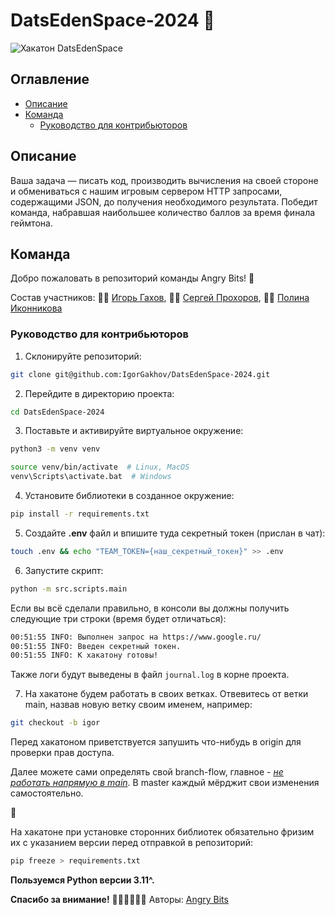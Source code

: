 # DatsEdenSpace-2024 👾

<image src="assets/dats_eden_space_hackaton_banner.jpeg.jpeg" alt="Хакатон DatsEdenSpace">

## Оглавление
* [Описание](#описание)
* [Команда](#команда)
    * [Руководство для контрибьюторов](#руководство-для-контрибьюторов)

## Описание

Ваша задача — писать код, производить вычисления на своей стороне и обмениваться с нашим игровым сервером HTTP запросами, содержащими JSON, до получения необходимого результата. Победит команда, набравшая наибольшее количество баллов за время финала геймтона.

## Команда

Добро пожаловать в репозиторий команды Angry Bits! 👋

Состав участников: 👨‍💻 [Игорь Гахов](https://github.com/IgorGakhov), 👨‍💻 [Сергей Прохоров](https://github.com/notsoyoungg), 👩‍💻 [Полина Иконникова](https://github.com/PolinaIkonnikova)

### Руководство для контрибьюторов

1. Склонируйте репозиторий:
```Bash
git clone git@github.com:IgorGakhov/DatsEdenSpace-2024.git
```

2. Перейдите в директорию проекта:
```Bash
cd DatsEdenSpace-2024
```

3. Поставьте и активируйте виртуальное окружение:
```Bash
python3 -m venv venv
```

```Bash
source venv/bin/activate  # Linux, MacOS
venv\Scripts\activate.bat  # Windows
```

4. Установите библиотеки в созданное окружение:
```Bash
pip install -r requirements.txt
```

5. Создайте **.env** файл и впишите туда секретный токен (прислан в чат):
```Bash
touch .env && echo "TEAM_TOKEN={наш_секретный_токен}" >> .env
```

6. Запустите скрипт:
```Bash
python -m src.scripts.main
```

Если вы всё сделали правильно, в консоли вы должны получить следующие три строки (время будет отличаться):
```Bash
00:51:55 INFO: Выполнен запрос на https://www.google.ru/
00:51:55 INFO: Введен секретный токен.
00:51:55 INFO: К хакатону готовы!
```

Также логи будут выведены в файл ```journal.log``` в корне проекта.

7. На хакатоне будем работать в своих ветках. Отвевитесь от ветки main, назвав новую ветку своим именем, например:
```Bash
git checkout -b igor
```

Перед хакатоном приветствуется запушить что-нибудь в origin для проверки прав доступа.

Далее можете сами определять свой branch-flow, главное - <u>*не работать напрямую в main*</u>. В master каждый мёрджит свои изменения самостоятельно.

🏁

На хакатоне при установке сторонних библиотек обязательно фризим их с указанием версии перед отправкой в репозиторий:
```Bash
pip freeze > requirements.txt
```

**Пользуемся Python версии 3.11^.**

**Спасибо за внимание!**
👨‍💻👨‍💻👨‍💻 Авторы: [Angry Bits](#команда)
